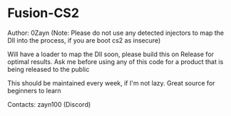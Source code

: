 # Fusion-CS2

Author: 0Zayn
(Note: Please do not use any detected injectors to map the Dll into the process, if you are boot cs2 as insecure)

Will have a loader to map the Dll soon, please build this on Release for optimal results.
Ask me before using any of this code for a product that is being released to the public

This should be maintained every week, if I'm not lazy.
Great source for beginners to learn

Contacts: zayn100 (Discord)
